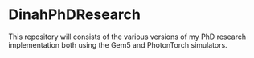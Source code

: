 # DinahPhDResearch
This repository will consists of the various versions of my PhD research implementation both using the Gem5 and PhotonTorch simulators.
